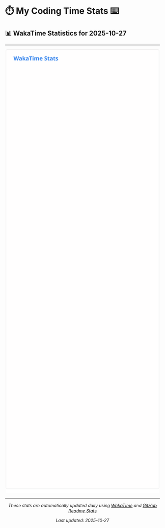 # ⏱️ My Coding Time Stats ⌨️

## 📊 WakaTime Statistics for 2025-10-27

---

<div align="center">

<img src="./images/wakatime-stats-2025-10-27.svg" alt="WakaTime Stats" width="500">

</div>

---

<div align="center">

*These stats are automatically updated daily using [WakaTime](https://wakatime.com) and [GitHub Readme Stats](https://github.com/anuraghazra/github-readme-stats)*

*Last updated: 2025-10-27*
</div>
